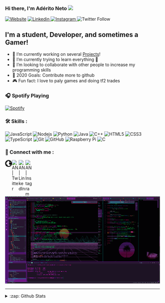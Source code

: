 ### Hi there, I'm Adérito Neto <img src="https://raw.githubusercontent.com/aemmadi/aemmadi/master/wave.gif" width="30px">

[![Website](https://img.shields.io/badge/-Website-Purple?style=for-the-badge&logo=Chrome&logoColor=white&link=https://aderitoneto.github.io/)](https://aderitoneto.github.io/)
[![Linkedin](https://img.shields.io/badge/linkedin-%230077B5.svg?&style=for-the-badge&logo=linkedin&logoColor=white) ](https://www.linkedin.com/in/ad%C3%A9rito-neto-6740311b6/)
[![Instagram](https://img.shields.io/badge/instagram-%23E4405F.svg?&style=for-the-badge&logo=instagram&logoColor=white) ](https://www.linkedin.com/in/ad%C3%A9rito-neto-6740311b6/)
![Twitter Follow](https://img.shields.io/twitter/follow/L1LNT?color=1DA1F2&label=Twitter&logo=Twitter&style=for-the-badge)

## I'm a student, Developer, and sometimes a Gamer!

- 🔭 I’m currently working on several [Projects][website]!
- 🌱 I’m currently trying to learn everything 🤣
- 👯 I’m looking to collaborate with other people to increase my programming skills 
- 🥅 2020 Goals: Contribute more to github 
- 🎮 Fun fact: I love to paly games and doing tf2 trades 

### 🎧 Spotify Playing 
[![Spotify](https://novatorem.aderitoneto.vercel.app/api/spotify)](https://open.spotify.com/user/dreamsmatter)

### 🛠 Skills :

![JavaScript](https://img.shields.io/badge/-JavaScript-black?style=flat-square&logo=javascript)
![Nodejs](https://img.shields.io/badge/-Nodejs-black?style=flat-square&logo=Node.js)
![Python](https://img.shields.io/badge/-Python-black?style=flat-square&logo=Python)
![Java](https://img.shields.io/badge/-java-E34A86?style=flat-square&logo=java)
![C++](https://img.shields.io/badge/-C++-00599C?style=flat-square&logo=c)
![HTML5](https://img.shields.io/badge/-HTML5-E34F26?style=flat-square&logo=html5&logoColor=white)
![CSS3](https://img.shields.io/badge/-CSS3-1572B6?style=flat-square&logo=css3)
![TypeScript](https://img.shields.io/badge/-TypeScript-007ACC?style=flat-square&logo=typescript)
![Git](https://img.shields.io/badge/-Git-black?style=flat-square&logo=git)
![GitHub](https://img.shields.io/badge/-GitHub-181717?style=flat-square&logo=github)
![Raspberry Pi](https://img.shields.io/badge/-Raspberry%20Pi-C51A4A?style=flat-square&logo=Raspberry-Pi)
![C](https://img.shields.io/badge/-C-00599C?style=flat-square&logo=c)
<br />

### 🚡 Connect with me :

[<img align="left" alt="aderitoneto.github.io" width="22px" src="https://raw.githubusercontent.com/iconic/open-iconic/master/svg/globe.svg" />][website]
[<img align="left" alt="AN | Twitter" width="22px" src="https://cdn.jsdelivr.net/npm/simple-icons@v3/icons/twitter.svg" />][twitter]
[<img align="left" alt="AN | LinkedIn" width="22px" src="https://cdn.jsdelivr.net/npm/simple-icons@v3/icons/linkedin.svg" />][linkedin]
[<img align="left" alt="AN | Instagram" width="22px" src="https://cdn.jsdelivr.net/npm/simple-icons@v3/icons/instagram.svg" />][instagram]

<img src="https://github.com/AderitoNeto/AderitoNeto/blob/master/synth.gif" alt="GIF">

<br />

---

<details>
  <summary>:zap: Github Stats</summary>

<img align="left" alt="AN's Github Stats" src="https://github-readme-stats.vercel.app/api?username=AderitoNeto&theme=synthwave&bg_color=DEG,b5ceff,5b00bd&title_color=ffffff&text_color=a9fef7&icon_color=ce08ff&show_icons=true&hide_border=true" />

![Top Langs](https://github-readme-stats.vercel.app/api/top-langs/?username=AderitoNeto&hide=TeX&layout=compact&bg_color=DEG,b5ceff,5b00bd&text_color=ffffff&title_color=ffffff&show_icons=true&hide_border=true)

<br />

</details>

[website]: https://aderitoneto.github.io/
[twitter]: https://twitter.com/L1LNT
[instagram]: https://www.instagram.com/_clout.master_/
[linkedin]: https://www.linkedin.com/in/ad%C3%A9rito-neto-6740311b6/
